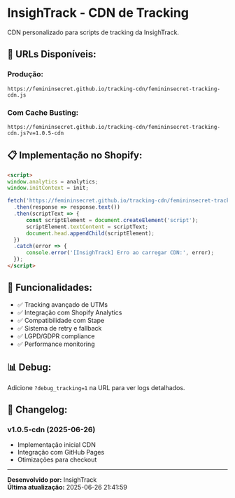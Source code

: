 # InsighTrack - CDN de Tracking

CDN personalizado para scripts de tracking da InsighTrack.

## 🚀 URLs Disponíveis:

### Produção:
```
https://femininsecret.github.io/tracking-cdn/femininsecret-tracking-cdn.js
```

### Com Cache Busting:
```
https://femininsecret.github.io/tracking-cdn/femininsecret-tracking-cdn.js?v=1.0.5-cdn
```

## 📋 Implementação no Shopify:

```html
<script>
window.analytics = analytics;
window.initContext = init;

fetch('https://femininsecret.github.io/tracking-cdn/femininsecret-tracking-cdn.js?v=1.0.5-cdn')
  .then(response => response.text())
  .then(scriptText => {
      const scriptElement = document.createElement('script');
      scriptElement.textContent = scriptText;
      document.head.appendChild(scriptElement);
  })
  .catch(error => {
      console.error('[InsighTrack] Erro ao carregar CDN:', error);
  });
</script>
```

## 🔧 Funcionalidades:

- ✅ Tracking avançado de UTMs
- ✅ Integração com Shopify Analytics
- ✅ Compatibilidade com Stape
- ✅ Sistema de retry e fallback
- ✅ LGPD/GDPR compliance
- ✅ Performance monitoring

## 📊 Debug:

Adicione `?debug_tracking=1` na URL para ver logs detalhados.

## 📝 Changelog:

### v1.0.5-cdn (2025-06-26)
- Implementação inicial CDN
- Integração com GitHub Pages
- Otimizações para checkout

---
**Desenvolvido por:** InsighTrack  
**Última atualização:** 2025-06-26 21:41:59
